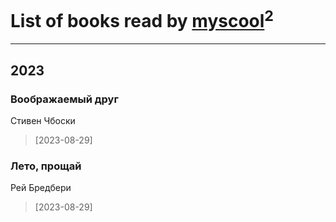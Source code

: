 # List of books read by [myscool](https://plus.google.com/u/0/101429613411254493072/)<sup>2</sup>
---

## 2023

### Воображаемый друг
Стивен Чбоски
> [2023-08-29] 


### Лето, прощай
Рей Бредбери
> [2023-08-29] 



